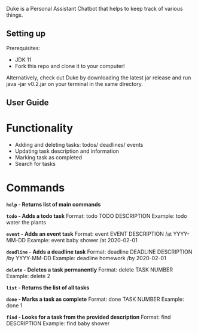 Duke is a Personal Assistant Chatbot that helps to keep track of various things.

## Setting up
Prerequisites:
* JDK 11
* Fork this repo and clone it to your computer!

Alternatively, check out Duke by downloading the latest jar 
release and run java -jar v0.2.jar on your terminal in the same directory.

## User Guide
# Functionality
* Adding and deleting tasks: todos/ deadlines/ events
* Updating task description and information
* Marking task as completed
* Search for tasks

# Commands
**`help` - Returns list of main commands**

**`todo` - Adds a todo task**
Format: todo TODO DESCRIPTION
Example: todo water the plants

**`event` - Adds an event task**
Format: event EVENT DESCRIPTION /at YYYY-MM-DD
Example: event baby shower /at 2020-02-01

**`deadline` - Adds a deadline task**
Format: deadline DEADLINE DESCRIPTION /by YYYY-MM-DD
Example: deadline homework /by 2020-02-01

**`delete` - Deletes a task permanently**
Format: delete TASK NUMBER
Example: delete 2

**`list` - Returns the list of all tasks**

**`done` - Marks a task as complete**
Format: done TASK NUMBER
Example: done 1

**`find` - Looks for a task from the provided description**
Format: find DESCRIPTION
Example: find baby shower


